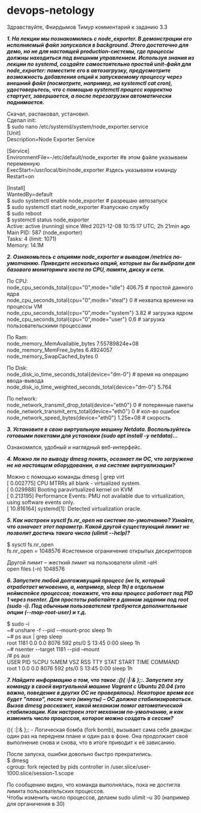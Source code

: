 # devops-netology

Здравствуйте, Фкирдымов Тимур комментарий к заданию 3.3


***1. На лекции мы познакомились с node_exporter. В демонстрации его исполняемый файл запускался в background. Этого достаточно для демо, но не для настоящей production-системы, где процессы должны находиться под внешним управлением. Используя знания из лекции по systemd, создайте самостоятельно простой unit-файл для node_exporter: поместите его в автозагрузку, предусмотрите возможность добавления опций к запускаемому процессу через внешний файл (посмотрите, например, на systemctl cat cron),  удостоверьтесь, что с помощью systemctl процесс корректно стартует, завершается, а после перезагрузки автоматически поднимается.***

Скачал, распаковал, установил.  
Сделал init:  
$ sudo nano /etc/systemd/system/node_exporter.service  
[Unit]  
Description=Node Exporter Service

[Service]  
EnvironmentFile=-/etc/default/node_exporter  #в этом файле указываем переменную  
ExecStart=/usr/local/bin/node_exporter  #здесь указываем команду  
Restart=on  

[Install]  
WantedBy=default  
$ sudo systemctl enable node_exporter    # разрешаю автозапуск  
$ sudo systemctl start node_exporter #запускаю службу  
$ sudo reboot  
$ systemctl status node_exporter  
Active: active (running) since Wed 2021-12-08 10:15:17 UTC; 2h 21min ago  
Main PID: 587 (node_exporter)  
Tasks: 4 (limit: 1071)  
 Memory: 14.1M

***2. Ознакомьтесь с опциями node_exporter и выводом /metrics по-умолчанию. Приведите несколько опций, которые вы бы выбрали для базового мониторинга хоста по CPU, памяти, диску и сети.***

По CPU:  
node_cpu_seconds_total{cpu="0",mode="idle"} 406.75                           # простой данного ядра  
node_cpu_seconds_total{cpu="0",mode="steal"} 0                               # нехватка времени на процессы VM  
node_cpu_seconds_total{cpu="0",mode="system"} 3.82                           # загрузка ядром  
node_cpu_seconds_total{cpu="0",mode="user"} 0.6                              # загрузка пользовательскими процессами  

По Ram:  
node_memory_MemAvailable_bytes 7.55789824e+08  
node_memory_MemFree_bytes 6.4924057  
node_memory_SwapCached_bytes 0

По Disk:  
node_disk_io_time_seconds_total{device="dm-0"}			 	    # время на операцию ввода-вывода  
node_disk_io_time_weighted_seconds_total{device="dm-0"} 5.764  

По network:  
node_network_transmit_drop_total{device="eth0"} 0                           # потерянные пакеты  
node_network_transmit_errs_total{device="eth0"} 0			    # кол-во ошибок  
node_network_speed_bytes{device="eth0"} 1.25e+08			    # скорость

***3. Установите в свою виртуальную машину Netdata. Воспользуйтесь готовыми пакетами для установки (sudo apt install -y netdata)...***

Ознакомился, удобный и наглядный веб-интерфейс.

***4. Можно ли по выводу dmesg понять, осознает ли ОС, что загружена не на настоящем оборудовании, а на системе виртуализации?***

Можно с помощью команды  dmesg | grep virt  
[    0.002775] CPU MTRRs all blank - virtualized system.  
[    0.029988] Booting paravirtualized kernel on KVM  
[    0.213195] Performance Events: PMU not available due to virtualization, using software events only.  
[   10.816164] systemd[1]: Detected virtualization oracle.

***5. Как настроен sysctl fs.nr_open на системе по-умолчанию? Узнайте, что означает этот параметр. Какой другой существующий лимит не позволит достичь такого числа (ulimit --help)?***

$ sysctl fs.nr_open  
  fs.nr_open = 1048576   #системное ограничение открытых дескрипторов  

Другой лимит – жесткий лимит на пользователя ulimit –aH  
open files                      (-n) 1048576

***6. Запустите любой долгоживущий процесс (не ls, который отработает мгновенно, а, например, sleep 1h) в отдельном неймспейсе процессов; покажите, что ваш процесс работает под PID 1 через nsenter. Для простоты работайте в данном задании под root (sudo -i). Под обычным пользователем требуются дополнительные опции (--map-root-user) и т.д.***

$ sudo –i  
~# unshare -f --pid --mount-proc sleep 1h  
~# ps aux | grep sleep  
root        1181  0.0  0.0   8076   592 pts/0    S    13:45   0:00 sleep 1h  
~# nsenter --target 1181 --pid –mount  
/# ps aux  
USER         PID %CPU %MEM    VSZ   RSS TTY      STAT START   TIME COMMAND  
root           1  0.0  0.0   8076   592 pts/0    S    13:45   0:00 sleep 1h  

***7. Найдите информацию о том, что такое :(){ :|:& };:. Запустите эту команду в своей виртуальной машине Vagrant с Ubuntu 20.04 (это важно, поведение в других ОС не проверялось). Некоторое время все будет "плохо", после чего (минуты) – ОС должна стабилизироваться. Вызов dmesg расскажет, какой механизм помог автоматической стабилизации. Как настроен этот механизм по-умолчанию, и как изменить число процессов, которое можно создать в сессии?***

(){ :|:& };: - Логическая бомба (fork bomb), вызывает сама себя дважды: один раз на переднем плане и один раз в фоне. Она продолжает своё выполнение снова и снова, что в итоге приводит к её зависанию.

После запуска, ошибки довольно быстро прекратились.  
$ dmesg  
cgroup: fork rejected by pids controller in /user.slice/user-1000.slice/session-1.scope

По сообщению видно, что команда выполнялась, пока не достигла лимита пользовательских процессов.  
Чтобы изменить число процессов,  делаем sudo ulimit –u 30 (например для органичения в 30)


